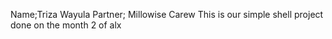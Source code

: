 Name;Triza Wayula
Partner; Millowise Carew
This is our simple shell project done on the month 2 of alx 

